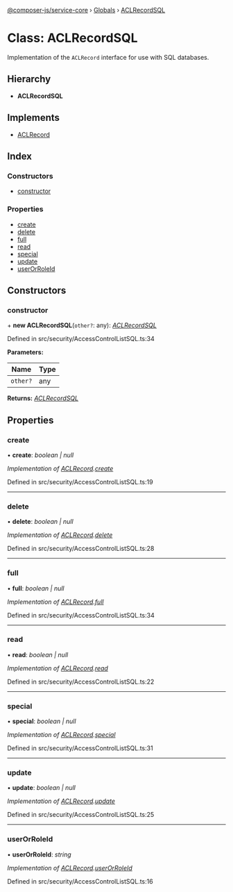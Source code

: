 [@composer-js/service-core](../README.md) › [Globals](../globals.md) › [ACLRecordSQL](aclrecordsql.md)

# Class: ACLRecordSQL

Implementation of the `ACLRecord` interface for use with SQL databases.

## Hierarchy

* **ACLRecordSQL**

## Implements

* [ACLRecord](../interfaces/aclrecord.md)

## Index

### Constructors

* [constructor](aclrecordsql.md#constructor)

### Properties

* [create](aclrecordsql.md#create)
* [delete](aclrecordsql.md#delete)
* [full](aclrecordsql.md#full)
* [read](aclrecordsql.md#read)
* [special](aclrecordsql.md#special)
* [update](aclrecordsql.md#update)
* [userOrRoleId](aclrecordsql.md#userorroleid)

## Constructors

###  constructor

\+ **new ACLRecordSQL**(`other?`: any): *[ACLRecordSQL](aclrecordsql.md)*

Defined in src/security/AccessControlListSQL.ts:34

**Parameters:**

Name | Type |
------ | ------ |
`other?` | any |

**Returns:** *[ACLRecordSQL](aclrecordsql.md)*

## Properties

###  create

• **create**: *boolean | null*

*Implementation of [ACLRecord](../interfaces/aclrecord.md).[create](../interfaces/aclrecord.md#create)*

Defined in src/security/AccessControlListSQL.ts:19

___

###  delete

• **delete**: *boolean | null*

*Implementation of [ACLRecord](../interfaces/aclrecord.md).[delete](../interfaces/aclrecord.md#delete)*

Defined in src/security/AccessControlListSQL.ts:28

___

###  full

• **full**: *boolean | null*

*Implementation of [ACLRecord](../interfaces/aclrecord.md).[full](../interfaces/aclrecord.md#full)*

Defined in src/security/AccessControlListSQL.ts:34

___

###  read

• **read**: *boolean | null*

*Implementation of [ACLRecord](../interfaces/aclrecord.md).[read](../interfaces/aclrecord.md#read)*

Defined in src/security/AccessControlListSQL.ts:22

___

###  special

• **special**: *boolean | null*

*Implementation of [ACLRecord](../interfaces/aclrecord.md).[special](../interfaces/aclrecord.md#special)*

Defined in src/security/AccessControlListSQL.ts:31

___

###  update

• **update**: *boolean | null*

*Implementation of [ACLRecord](../interfaces/aclrecord.md).[update](../interfaces/aclrecord.md#update)*

Defined in src/security/AccessControlListSQL.ts:25

___

###  userOrRoleId

• **userOrRoleId**: *string*

*Implementation of [ACLRecord](../interfaces/aclrecord.md).[userOrRoleId](../interfaces/aclrecord.md#userorroleid)*

Defined in src/security/AccessControlListSQL.ts:16
